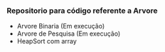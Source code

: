 ### Repositorio para código referente a Arvore

 + Arvore Binaria (Em execução)
 + Arvore de Pesquisa (Em execução)
 + HeapSort com array